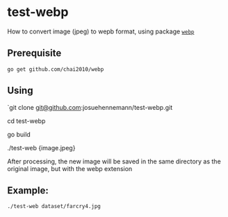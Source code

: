 # test-webp

How to convert image (jpeg) to wepb format, using package [`webp`](http://github.com/chai2010/webp)

## Prerequisite
	
`go get github.com/chai2010/webp`

## Using

`git clone git@github.com:josuehennemann/test-webp.git

cd test-webp

go build

./test-web {image.jpeg}

After processing, the new image will be saved in the same directory as the original image, but with the webp extension

## Example:

`./test-web dataset/farcry4.jpg`
